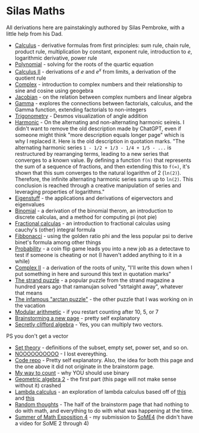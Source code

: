 # Silas Maths

All derivations here are painstakingly authored by Silas Pembroke, with a little help from his Dad.

* [Calculus](derivatives.md) - derivative formulas from first principles:
sum rule, chain rule, product rule, multiplication by constant, exponent rule, introduction to $e$, logarithmic derivative, power rule
* [Polynomial](polynomial.md) - solving for the roots of the quartic equation
* [Calculus II](calculus_2.md) - derivations of $e$ and $e^x$ from limits, a derivation of the quotient rule
* [Complex](complex.md) - introduction to complex numbers and their relationship to sine and cosine using geogebra
* [Jacobian](jacobian.md) - on the relation between complex numbers and linear algebra
* [Gamma](gamma.md) - explores the connections between factorials, calculus, and the Gamma function, extending factorials to non-integers
* [Trigonometry](trigonometry.md) - Desmos visualization of angle addition
* [Harmonic](harmonic.md) - On the alternating and non-alternating harmonic seireis. I didn't want to remove the old description made by ChatGPT, even if someone might think "more description equals longer page" which is why I replaced it. Here is the old description in quotation marks. "The alternating harmonic series `1 - 1/2 + 1/3 - 1/4 + 1/5 - ...` is restructured by rearranging terms, leading to a new series that converges to a known value. By defining a function `f(n)` that represents the sum of a sequence of fractions, and then extending this to `f(∞)`, it's shown that this sum converges to the natural logarithm of 2 (`ln(2)`). Therefore, the infinite alternating harmonic series sums up to `ln(2)`. This conclusion is reached through a creative manipulation of series and leveraging properties of logarithms."
* [Eigenstuff](eigen.md) - the applications and derivations of eigervectors and eigenvalues
* [Binomial](binomial.md) - a derivation of the binomial therom, an introduction to discrete calculas, and a method for computing pi (not pie)
* [Fractional calculas](fractional_calculas.md) - an introduction to fractional calculas using cauchy's (other) integral formula
* [Fibbonacci](fibbonacci.md) - using the golden ratio phi and the less popular psi to derive binet's formula among other things
* [Probability](probability.md) - a coin flip game leads you into a new job as a detectave to test if someone is cheating or not (I haven't added anything to it in a while)
* [Complex II](complex_2.md) - a derivation of the roots of unity, "I'll write this down when I put something in here and suround this text in quotation marks"
* [The strand puzzle](the_strand_puzzle.md) - a popular puzzle from the strand magazine a hundred years ago that ramanujan solved "strtaight away", whatever that means
* [The infamous "arctan puzzle"](arctan.md) - the other puzzle that I was working on in the vacation
* [Modular arithmetic](mod.md) - if you restart counting after $10$, $5$, or $7$
* [Brainstorming a new page](brainstorm.md) - pretty self explanatory
* [Secretly clifford algebra](geometric_algebra.md) - Yes, you can multiply two vectors.

PS you don't get a vector

* [Set theory](set_theory.md) - definitions of the subset, empty set, power set, and so on.
* [NOOOOOOOOOO](streak.md) - I lost evereything.
* [Code repo](actual_repo.md) - Pretty self explanatory. Also, the idea for both this page and the one above it did not originate in the brainstorm page.
* [My way to count](binary.md) - why YOU should use binary
* [Geometric algebra 2](geometric_algebra_2.md) - the first part (this page will not make sense without it) crashed
* [Lambda calculus](lambda.md) - an exploration of lambda calculus based off of [this](https://www.youtube.com/watch?v=3VQ382QG-y4) and [this](https://www.youtube.com/watch?v=pAnLQ9jwN-E)
* [Random thoughts](rand.md) - The half of the brainstorm page that had nothing to do with math, and everything to do with what was happening at the time.
* [Summer of Math Exposition 4](some4.md) - my submission to [SoME4](https://www.youtube.com/watch?v=ojjzXyQCzso) (he didn't have a video for SoME $2$ through $4$)

